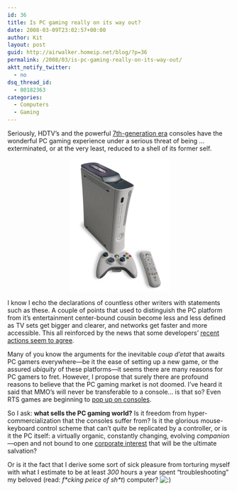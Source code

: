 ```yaml
---
id: 36
title: Is PC gaming really on its way out?
date: 2008-03-09T23:02:57+00:00
author: Kit
layout: post
guid: http://airwalker.homeip.net/blog/?p=36
permalink: /2008/03/is-pc-gaming-really-on-its-way-out/
aktt_notify_twitter:
  - no
dsq_thread_id:
  - 80182363
categories:
  - Computers
  - Gaming
---
```

Seriously, HDTV&#8217;s and the powerful <a href="http://en.wikipedia.org/wiki/History_of_video_game_consoles_%28seventh_generation%29" target="_blank">7th-generation era</a> consoles have the wonderful PC gaming experience under a serious threat of being &#8230; exterminated, or at the very least, reduced to a shell of its former self.

<p align="center">
  <img src="/content/2008/03/225px-xbox360.png" alt="225px-xbox360.png" />
</p>

I know I echo the declarations of countless other writers with statements such as these. A couple of points that used to distinguish the PC platform from it&#8217;s entertainment center-bound cousin become less and less defined as TV sets get bigger and clearer, and networks get faster and more accessible. This all reinforced by the news that some developers&#8217; <a href="http://www.g4tv.com/thefeed/blog/post/682890/Epic_to_Focus_on_Consoles_Not_PC.html" target="_blank">recent actions seem to agree</a>.

Many of you know the arguments for the inevitable _coup d&#8217;etat_ that awaits PC gamers everywhere—be it the ease of setting up a new game, or the assured _ubiquity_ of these platforms—it seems there are many reasons for PC gamers to fret. However, I propose that surely there are profound reasons to believe that the PC gaming market is not doomed. I&#8217;ve heard it said that MMO&#8217;s will never be transferable to a console&#8230; is that so? Even RTS games are beginning to <a href="http://games.teamxbox.com/xbox-360/1519/Command-Conquer-3-Tiberium-Wars/" target="_blank">pop up on consoles</a>.

So I ask: **what sells the PC gaming world?** Is it freedom from hyper-commercialization that the consoles suffer from? Is it the glorious mouse-keyboard control scheme that can&#8217;t _quite_ be replicated by a controller, or is it the PC itself: a virtually organic, constantly changing, evolving _companion_—open and not bound to one <a href="http://www.microsoft.com" target="_blank">corporate interest</a> that will be the ultimate salvation?

Or is it the fact that I derive some sort of sick pleasure from torturing myself with what I estimate to be at least _300_ hours a year spent &#8220;troubleshooting&#8221; my beloved (read: _f\*cking peice of sh\*t_) computer?  <img src='http://localhost/blog/wp-includes/images/smilies/icon_smile.gif' alt=':)' class='wp-smiley' />